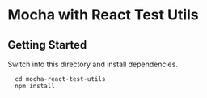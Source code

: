 # Mocha with React Test Utils

## Getting Started

Switch into this directory and install dependencies.

      cd mocha-react-test-utils
      npm install


        